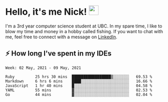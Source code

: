 
# Hello, it's me Nick! <img src="https://raw.githubusercontent.com/MartinHeinz/MartinHeinz/master/wave.gif" width="30px">

I'm a 3rd year computer science student at UBC. In my spare time, I like to blow my time and money in a hobby called fishing. If you want to chat with me, feel free to connect with a message on [LinkedIn](https://www.linkedin.com/in/nicholas-wong-a0a51510a/).

## ⚡️ How long I've spent in my IDEs
<!--START_SECTION:waka-->
```text
Week: 02 May, 2021 - 09 May, 2021

Ruby         25 hrs 30 mins  █████████████████▒░░░░░░░   69.53 % 
Markdown     6 hrs 6 mins    ████░░░░░░░░░░░░░░░░░░░░░   16.66 % 
JavaScript   1 hr 40 mins    █░░░░░░░░░░░░░░░░░░░░░░░░   04.58 % 
YAML         55 mins         ▓░░░░░░░░░░░░░░░░░░░░░░░░   02.53 % 
Go           44 mins         ▓░░░░░░░░░░░░░░░░░░░░░░░░   02.04 % 
```
<!--END_SECTION:waka-->
